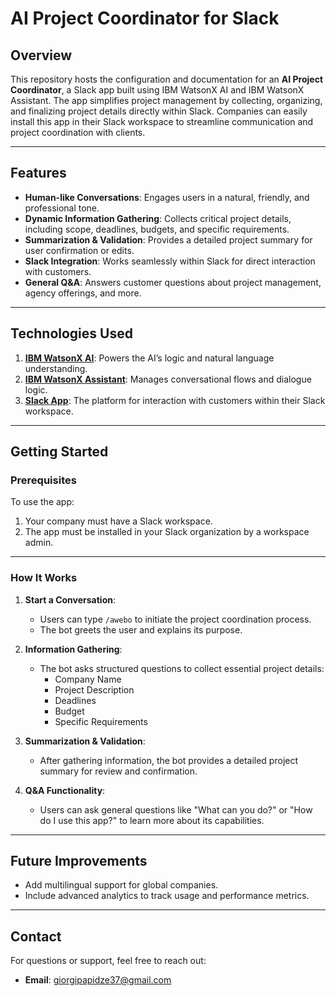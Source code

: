 
# AI Project Coordinator for Slack

## Overview
This repository hosts the configuration and documentation for an **AI Project Coordinator**, a Slack app built using IBM WatsonX AI and IBM WatsonX Assistant. The app simplifies project management by collecting, organizing, and finalizing project details directly within Slack. Companies can easily install this app in their Slack workspace to streamline communication and project coordination with clients.

---

## Features
- **Human-like Conversations**: Engages users in a natural, friendly, and professional tone.
- **Dynamic Information Gathering**: Collects critical project details, including scope, deadlines, budgets, and specific requirements.
- **Summarization & Validation**: Provides a detailed project summary for user confirmation or edits.
- **Slack Integration**: Works seamlessly within Slack for direct interaction with customers.
- **General Q&A**: Answers customer questions about project management, agency offerings, and more.

---

## Technologies Used
1. **[IBM WatsonX AI](https://www.ibm.com/watsonx)**: Powers the AI’s logic and natural language understanding.
2. **[IBM WatsonX Assistant](https://www.ibm.com/cloud/watson-assistant)**: Manages conversational flows and dialogue logic.
3. **[Slack App](https://api.slack.com/apps)**: The platform for interaction with customers within their Slack workspace.

---

## Getting Started

### Prerequisites
To use the app:
1. Your company must have a Slack workspace.
2. The app must be installed in your Slack organization by a workspace admin.

---

### How It Works
1. **Start a Conversation**:
   - Users can type `/awebo` to initiate the project coordination process.
   - The bot greets the user and explains its purpose.

2. **Information Gathering**:
   - The bot asks structured questions to collect essential project details:
     - Company Name
     - Project Description
     - Deadlines
     - Budget
     - Specific Requirements

3. **Summarization & Validation**:
   - After gathering information, the bot provides a detailed project summary for review and confirmation.

4. **Q&A Functionality**:
   - Users can ask general questions like "What can you do?" or "How do I use this app?" to learn more about its capabilities.

---

## Future Improvements
- Add multilingual support for global companies.
- Include advanced analytics to track usage and performance metrics.

---


## Contact
For questions or support, feel free to reach out:
- **Email**: giorgipapidze37@gmail.com
